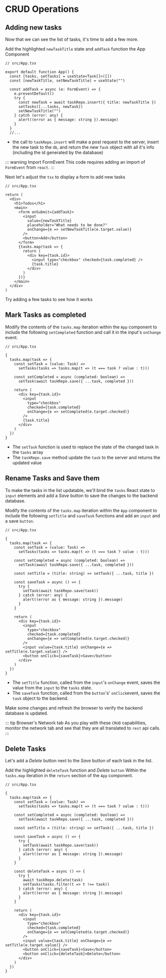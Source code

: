 # CRUD Operations

## Adding new tasks

Now that we can see the list of tasks, it's time to add a few more.

Add the highlighted `newTaskTitle` state and `addTask` function the App Component

```ts{5-16}
// src/App.tsx

export default function App() {
  const [tasks, setTasks] = useState<Task[]>([])
  const [newTaskTitle, setNewTaskTitle] = useState("")

  const addTask = async (e: FormEvent) => {
    e.preventDefault()
    try {
      const newTask = await taskRepo.insert({ title: newTaskTitle })
      setTasks([...tasks, newTask])
      setNewTaskTitle("")
    } catch (error: any) {
      alert((error as { message: string }).message)
    }
  }
  //...
```

- the call to `taskRepo.insert` will make a post request to the server, insert the new task to the `db`, and return the new `Task` object with all it's info (including the id generated by the database)

::: warning Import FormEvent
This code requires adding an import of `FormEvent` from `react`.
:::

Next let's adjust the `tsx` to display a form to add new tasks

```tsx{7-14}
// src/App.tsx

return (
  <div>
    <h1>Todos</h1>
    <main>
      <form onSubmit={addTask}>
        <input
          value={newTaskTitle}
          placeholder="What needs to be done?"
          onChange={e => setNewTaskTitle(e.target.value)}
        />
        <button>Add</button>
      </form>
      {tasks.map(task => {
        return (
          <div key={task.id}>
            <input type="checkbox" checked={task.completed} />
            {task.title}
          </div>
        )
      })}
    </main>
  </div>
)
```

Try adding a few tasks to see how it works

## Mark Tasks as completed

Modify the contents of the `tasks.map` iteration within the `App` component to include the following `setCompleted` function and call it in the input's `onChange` event.

```tsx{5-6,8-9,16}
// src/App.tsx

{
  tasks.map(task => {
    const setTask = (value: Task) =>
      setTasks(tasks => tasks.map(t => (t === task ? value : t)))

    const setCompleted = async (completed: boolean) =>
      setTask(await taskRepo.save({ ...task, completed }))

    return (
      <div key={task.id}>
        <input
          type="checkbox"
          checked={task.completed}
          onChange={e => setCompleted(e.target.checked)}
        />
        {task.title}
      </div>
    )
  })
}
```

- The `setTask` function is used to replace the state of the changed task in the `tasks` array
- The `taskRepo.save` method update the `task` to the server and returns the updated value

## Rename Tasks and Save them

To make the tasks in the list updatable, we'll bind the `tasks` React state to `input` elements and add a _Save_ button to save the changes to the backend database.

Modify the contents of the `tasks.map` iteration within the `App` component to include the following `setTitle` and `saveTask` functions and add an `input` and a save `button`.

```tsx{11,13-19,28-29}
// src/App.tsx

{
  tasks.map(task => {
    const setTask = (value: Task) =>
      setTasks(tasks => tasks.map(t => (t === task ? value : t)))

    const setCompleted = async (completed: boolean) =>
      setTask(await taskRepo.save({ ...task, completed }))

    const setTitle = (title: string) => setTask({ ...task, title })

    const saveTask = async () => {
      try {
        setTask(await taskRepo.save(task))
      } catch (error: any) {
        alert((error as { message: string }).message)
      }
    }

    return (
      <div key={task.id}>
        <input
          type="checkbox"
          checked={task.completed}
          onChange={e => setCompleted(e.target.checked)}
        />
        <input value={task.title} onChange={e => setTitle(e.target.value)} />
        <button onClick={saveTask}>Save</button>
      </div>
    )
  })
}
```

- The `setTitle` function, called from the `input`'s `onChange` event, saves the value from the `input` to the `tasks` state.
- The `saveTask` function, called from the `button`'s' `onClick`event, saves the `task` object to the backend.

Make some changes and refresh the browser to verify the backend database is updated.

::: tip Browser's Network tab
As you play with these `CRUD` capabilities, monitor the network tab and see that they are all translated to `rest` api calls.
:::

## Delete Tasks

Let's add a _Delete_ button next to the _Save_ button of each task in the list.

Add the highlighted `deleteTask` function and _Delete_ `button` Within the `tasks.map` iteration in the `return` section of the `App` component.

```tsx{21-28,39}
// src/App.tsx

{
  tasks.map(task => {
    const setTask = (value: Task) =>
      setTasks(tasks => tasks.map(t => (t === task ? value : t)))

    const setCompleted = async (completed: boolean) =>
      setTask(await taskRepo.save({ ...task, completed }))

    const setTitle = (title: string) => setTask({ ...task, title })

    const saveTask = async () => {
      try {
        setTask(await taskRepo.save(task))
      } catch (error: any) {
        alert((error as { message: string }).message)
      }
    }

    const deleteTask = async () => {
      try {
        await taskRepo.delete(task)
        setTasks(tasks.filter(t => t !== task))
      } catch (error: any) {
        alert((error as { message: string }).message)
      }
    }

    return (
      <div key={task.id}>
        <input
          type="checkbox"
          checked={task.completed}
          onChange={e => setCompleted(e.target.checked)}
        />
        <input value={task.title} onChange={e => setTitle(e.target.value)} />
        <button onClick={saveTask}>Save</button>
        <button onClick={deleteTask}>Delete</button>
      </div>
    )
  })
}
```
